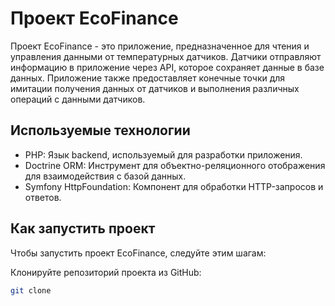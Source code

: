 # Проект EcoFinance

Проект EcoFinance - это приложение, предназначенное для чтения и управления данными от температурных датчиков. 
Датчики отправляют информацию в приложение через API, которое сохраняет данные в базе данных. 
Приложение также предоставляет конечные точки для имитации получения данных от датчиков и выполнения различных операций с данными датчиков.

## Используемые технологии
- PHP: Язык backend, используемый для разработки приложения.
- Doctrine ORM: Инструмент для объектно-реляционного отображения для взаимодействия с базой данных.
- Symfony HttpFoundation: Компонент для обработки HTTP-запросов и ответов.

## Как запустить проект
Чтобы запустить проект EcoFinance, следуйте этим шагам:

Клонируйте репозиторий проекта из GitHub:
```bash
git clone 
```
